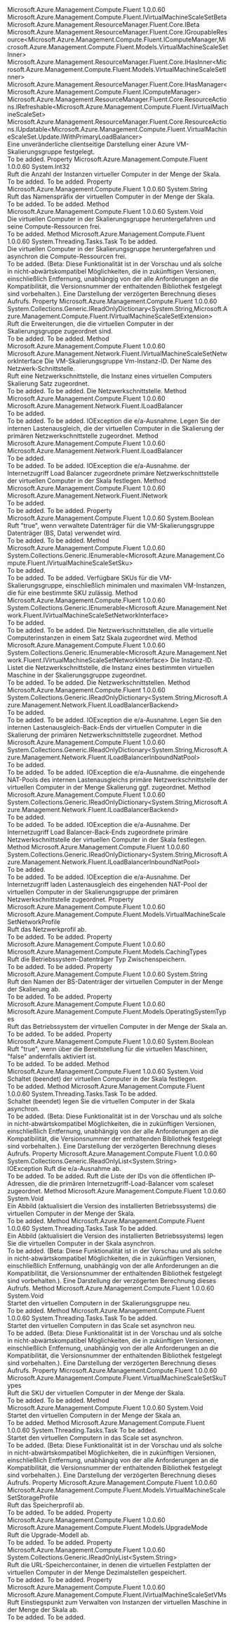 <Type Name="IVirtualMachineScaleSet" FullName="Microsoft.Azure.Management.Compute.Fluent.IVirtualMachineScaleSet">
  <TypeSignature Language="C#" Value="public interface IVirtualMachineScaleSet : Microsoft.Azure.Management.Compute.Fluent.IVirtualMachineScaleSetBeta, Microsoft.Azure.Management.ResourceManager.Fluent.Core.IBeta, Microsoft.Azure.Management.ResourceManager.Fluent.Core.IGroupableResource&lt;Microsoft.Azure.Management.Compute.Fluent.IComputeManager,Microsoft.Azure.Management.Compute.Fluent.Models.VirtualMachineScaleSetInner&gt;, Microsoft.Azure.Management.ResourceManager.Fluent.Core.IHasInner&lt;Microsoft.Azure.Management.Compute.Fluent.Models.VirtualMachineScaleSetInner&gt;, Microsoft.Azure.Management.ResourceManager.Fluent.Core.IHasManager&lt;Microsoft.Azure.Management.Compute.Fluent.IComputeManager&gt;, Microsoft.Azure.Management.ResourceManager.Fluent.Core.ResourceActions.IRefreshable&lt;Microsoft.Azure.Management.Compute.Fluent.IVirtualMachineScaleSet&gt;, Microsoft.Azure.Management.ResourceManager.Fluent.Core.ResourceActions.IUpdatable&lt;Microsoft.Azure.Management.Compute.Fluent.VirtualMachineScaleSet.Update.IWithPrimaryLoadBalancer&gt;" />
  <TypeSignature Language="ILAsm" Value=".class public interface auto ansi abstract IVirtualMachineScaleSet implements class Microsoft.Azure.Management.Compute.Fluent.IVirtualMachineScaleSetBeta, class Microsoft.Azure.Management.ResourceManager.Fluent.Core.IBeta, class Microsoft.Azure.Management.ResourceManager.Fluent.Core.IGroupableResource`2&lt;class Microsoft.Azure.Management.Compute.Fluent.IComputeManager, class Microsoft.Azure.Management.Compute.Fluent.Models.VirtualMachineScaleSetInner&gt;, class Microsoft.Azure.Management.ResourceManager.Fluent.Core.IHasId, class Microsoft.Azure.Management.ResourceManager.Fluent.Core.IHasInner`1&lt;class Microsoft.Azure.Management.Compute.Fluent.Models.VirtualMachineScaleSetInner&gt;, class Microsoft.Azure.Management.ResourceManager.Fluent.Core.IHasManager`1&lt;class Microsoft.Azure.Management.Compute.Fluent.IComputeManager&gt;, class Microsoft.Azure.Management.ResourceManager.Fluent.Core.IHasName, class Microsoft.Azure.Management.ResourceManager.Fluent.Core.IHasResourceGroup, class Microsoft.Azure.Management.ResourceManager.Fluent.Core.IResource, class Microsoft.Azure.Management.ResourceManager.Fluent.Core.ResourceActions.IIndexable, class Microsoft.Azure.Management.ResourceManager.Fluent.Core.ResourceActions.IRefreshable`1&lt;class Microsoft.Azure.Management.Compute.Fluent.IVirtualMachineScaleSet&gt;, class Microsoft.Azure.Management.ResourceManager.Fluent.Core.ResourceActions.IUpdatable`1&lt;class Microsoft.Azure.Management.Compute.Fluent.VirtualMachineScaleSet.Update.IWithPrimaryLoadBalancer&gt;" />
  <TypeSignature Language="DocId" Value="T:Microsoft.Azure.Management.Compute.Fluent.IVirtualMachineScaleSet" />
  <TypeSignature Language="VB.NET" Value="Public Interface IVirtualMachineScaleSet&#xA;Implements IBeta, IGroupableResource(Of IComputeManager, VirtualMachineScaleSetInner), IHasInner(Of VirtualMachineScaleSetInner), IHasManager(Of IComputeManager), IRefreshable(Of IVirtualMachineScaleSet), IUpdatable(Of IWithPrimaryLoadBalancer), IVirtualMachineScaleSetBeta" />
  <TypeSignature Language="F#" Value="type IVirtualMachineScaleSet = interface&#xA;    interface IGroupableResource&lt;IComputeManager, VirtualMachineScaleSetInner&gt;&#xA;    interface IResource&#xA;    interface IIndexable&#xA;    interface IHasId&#xA;    interface IHasName&#xA;    interface IHasResourceGroup&#xA;    interface IHasManager&lt;IComputeManager&gt;&#xA;    interface IHasInner&lt;VirtualMachineScaleSetInner&gt;&#xA;    interface IRefreshable&lt;IVirtualMachineScaleSet&gt;&#xA;    interface IUpdatable&lt;IWithPrimaryLoadBalancer&gt;&#xA;    interface IVirtualMachineScaleSetBeta&#xA;    interface IBeta" />
  <AssemblyInfo>
    <AssemblyName>Microsoft.Azure.Management.Compute.Fluent</AssemblyName>
    <AssemblyVersion>1.0.0.60</AssemblyVersion>
  </AssemblyInfo>
  <Interfaces>
    <Interface>
      <InterfaceName>Microsoft.Azure.Management.Compute.Fluent.IVirtualMachineScaleSetBeta</InterfaceName>
    </Interface>
    <Interface>
      <InterfaceName>Microsoft.Azure.Management.ResourceManager.Fluent.Core.IBeta</InterfaceName>
    </Interface>
    <Interface>
      <InterfaceName>Microsoft.Azure.Management.ResourceManager.Fluent.Core.IGroupableResource&lt;Microsoft.Azure.Management.Compute.Fluent.IComputeManager,Microsoft.Azure.Management.Compute.Fluent.Models.VirtualMachineScaleSetInner&gt;</InterfaceName>
    </Interface>
    <Interface>
      <InterfaceName>Microsoft.Azure.Management.ResourceManager.Fluent.Core.IHasInner&lt;Microsoft.Azure.Management.Compute.Fluent.Models.VirtualMachineScaleSetInner&gt;</InterfaceName>
    </Interface>
    <Interface>
      <InterfaceName>Microsoft.Azure.Management.ResourceManager.Fluent.Core.IHasManager&lt;Microsoft.Azure.Management.Compute.Fluent.IComputeManager&gt;</InterfaceName>
    </Interface>
    <Interface>
      <InterfaceName>Microsoft.Azure.Management.ResourceManager.Fluent.Core.ResourceActions.IRefreshable&lt;Microsoft.Azure.Management.Compute.Fluent.IVirtualMachineScaleSet&gt;</InterfaceName>
    </Interface>
    <Interface>
      <InterfaceName>Microsoft.Azure.Management.ResourceManager.Fluent.Core.ResourceActions.IUpdatable&lt;Microsoft.Azure.Management.Compute.Fluent.VirtualMachineScaleSet.Update.IWithPrimaryLoadBalancer&gt;</InterfaceName>
    </Interface>
  </Interfaces>
  <Docs>
    <summary>
            Eine unveränderliche clientseitige Darstellung einer Azure VM-Skalierungsgruppe festgelegt.
            </summary>
    <remarks>To be added.</remarks>
  </Docs>
  <Members>
    <Member MemberName="Capacity">
      <MemberSignature Language="C#" Value="public int Capacity { get; }" />
      <MemberSignature Language="ILAsm" Value=".property instance int32 Capacity" />
      <MemberSignature Language="DocId" Value="P:Microsoft.Azure.Management.Compute.Fluent.IVirtualMachineScaleSet.Capacity" />
      <MemberSignature Language="VB.NET" Value="Public ReadOnly Property Capacity As Integer" />
      <MemberSignature Language="F#" Value="member this.Capacity : int" Usage="Microsoft.Azure.Management.Compute.Fluent.IVirtualMachineScaleSet.Capacity" />
      <MemberType>Property</MemberType>
      <AssemblyInfo>
        <AssemblyName>Microsoft.Azure.Management.Compute.Fluent</AssemblyName>
        <AssemblyVersion>1.0.0.60</AssemblyVersion>
      </AssemblyInfo>
      <ReturnValue>
        <ReturnType>System.Int32</ReturnType>
      </ReturnValue>
      <Docs>
        <summary>
            Ruft die Anzahl der Instanzen virtueller Computer in der Menge der Skala.
            </summary>
        <value>To be added.</value>
        <remarks>To be added.</remarks>
      </Docs>
    </Member>
    <Member MemberName="ComputerNamePrefix">
      <MemberSignature Language="C#" Value="public string ComputerNamePrefix { get; }" />
      <MemberSignature Language="ILAsm" Value=".property instance string ComputerNamePrefix" />
      <MemberSignature Language="DocId" Value="P:Microsoft.Azure.Management.Compute.Fluent.IVirtualMachineScaleSet.ComputerNamePrefix" />
      <MemberSignature Language="VB.NET" Value="Public ReadOnly Property ComputerNamePrefix As String" />
      <MemberSignature Language="F#" Value="member this.ComputerNamePrefix : string" Usage="Microsoft.Azure.Management.Compute.Fluent.IVirtualMachineScaleSet.ComputerNamePrefix" />
      <MemberType>Property</MemberType>
      <AssemblyInfo>
        <AssemblyName>Microsoft.Azure.Management.Compute.Fluent</AssemblyName>
        <AssemblyVersion>1.0.0.60</AssemblyVersion>
      </AssemblyInfo>
      <ReturnValue>
        <ReturnType>System.String</ReturnType>
      </ReturnValue>
      <Docs>
        <summary>
            Ruft das Namenspräfix der virtuellen Computer in der Menge der Skala.
            </summary>
        <value>To be added.</value>
        <remarks>To be added.</remarks>
      </Docs>
    </Member>
    <Member MemberName="Deallocate">
      <MemberSignature Language="C#" Value="public void Deallocate ();" />
      <MemberSignature Language="ILAsm" Value=".method public hidebysig newslot virtual instance void Deallocate() cil managed" />
      <MemberSignature Language="DocId" Value="M:Microsoft.Azure.Management.Compute.Fluent.IVirtualMachineScaleSet.Deallocate" />
      <MemberSignature Language="VB.NET" Value="Public Sub Deallocate ()" />
      <MemberSignature Language="F#" Value="abstract member Deallocate : unit -&gt; unit" Usage="iVirtualMachineScaleSet.Deallocate " />
      <MemberType>Method</MemberType>
      <AssemblyInfo>
        <AssemblyName>Microsoft.Azure.Management.Compute.Fluent</AssemblyName>
        <AssemblyVersion>1.0.0.60</AssemblyVersion>
      </AssemblyInfo>
      <ReturnValue>
        <ReturnType>System.Void</ReturnType>
      </ReturnValue>
      <Parameters />
      <Docs>
        <summary>
            Die virtuellen Computer in der Skalierungsgruppe heruntergefahren und seine Compute-Ressourcen frei.
            </summary>
        <remarks>To be added.</remarks>
      </Docs>
    </Member>
    <Member MemberName="DeallocateAsync">
      <MemberSignature Language="C#" Value="public System.Threading.Tasks.Task DeallocateAsync (System.Threading.CancellationToken cancellationToken = null);" />
      <MemberSignature Language="ILAsm" Value=".method public hidebysig newslot virtual instance class System.Threading.Tasks.Task DeallocateAsync(valuetype System.Threading.CancellationToken cancellationToken) cil managed" />
      <MemberSignature Language="DocId" Value="M:Microsoft.Azure.Management.Compute.Fluent.IVirtualMachineScaleSet.DeallocateAsync(System.Threading.CancellationToken)" />
      <MemberSignature Language="F#" Value="abstract member DeallocateAsync : System.Threading.CancellationToken -&gt; System.Threading.Tasks.Task" Usage="iVirtualMachineScaleSet.DeallocateAsync cancellationToken" />
      <MemberType>Method</MemberType>
      <AssemblyInfo>
        <AssemblyName>Microsoft.Azure.Management.Compute.Fluent</AssemblyName>
        <AssemblyVersion>1.0.0.60</AssemblyVersion>
      </AssemblyInfo>
      <ReturnValue>
        <ReturnType>System.Threading.Tasks.Task</ReturnType>
      </ReturnValue>
      <Parameters>
        <Parameter Name="cancellationToken" Type="System.Threading.CancellationToken" />
      </Parameters>
      <Docs>
        <param name="cancellationToken">To be added.</param>
        <summary>
            Die virtuellen Computer in der Skalierungsgruppe heruntergefahren und asynchron die Compute-Ressourcen frei.
            </summary>
        <returns>To be added.</returns>
        <remarks>
            (Beta: Diese Funktionalität ist in der Vorschau und als solche in nicht-abwärtskompatibel Möglichkeiten, die in zukünftigen Versionen, einschließlich Entfernung, unabhängig von der alle Anforderungen an die Kompatibilität, die Versionsnummer der enthaltenden Bibliothek festgelegt sind vorbehalten.).
            </remarks>
        <return>Eine Darstellung der verzögerten Berechnung dieses Aufrufs.</return>
      </Docs>
    </Member>
    <Member MemberName="Extensions">
      <MemberSignature Language="C#" Value="public System.Collections.Generic.IReadOnlyDictionary&lt;string,Microsoft.Azure.Management.Compute.Fluent.IVirtualMachineScaleSetExtension&gt; Extensions { get; }" />
      <MemberSignature Language="ILAsm" Value=".property instance class System.Collections.Generic.IReadOnlyDictionary`2&lt;string, class Microsoft.Azure.Management.Compute.Fluent.IVirtualMachineScaleSetExtension&gt; Extensions" />
      <MemberSignature Language="DocId" Value="P:Microsoft.Azure.Management.Compute.Fluent.IVirtualMachineScaleSet.Extensions" />
      <MemberSignature Language="VB.NET" Value="Public ReadOnly Property Extensions As IReadOnlyDictionary(Of String, IVirtualMachineScaleSetExtension)" />
      <MemberSignature Language="F#" Value="member this.Extensions : System.Collections.Generic.IReadOnlyDictionary&lt;string, Microsoft.Azure.Management.Compute.Fluent.IVirtualMachineScaleSetExtension&gt;" Usage="Microsoft.Azure.Management.Compute.Fluent.IVirtualMachineScaleSet.Extensions" />
      <MemberType>Property</MemberType>
      <AssemblyInfo>
        <AssemblyName>Microsoft.Azure.Management.Compute.Fluent</AssemblyName>
        <AssemblyVersion>1.0.0.60</AssemblyVersion>
      </AssemblyInfo>
      <ReturnValue>
        <ReturnType>System.Collections.Generic.IReadOnlyDictionary&lt;System.String,Microsoft.Azure.Management.Compute.Fluent.IVirtualMachineScaleSetExtension&gt;</ReturnType>
      </ReturnValue>
      <Docs>
        <summary>
            Ruft die Erweiterungen, die die virtuellen Computer in der Skalierungsgruppe zugeordnet sind.
            </summary>
        <value>To be added.</value>
        <remarks>To be added.</remarks>
      </Docs>
    </Member>
    <Member MemberName="GetNetworkInterfaceByInstanceId">
      <MemberSignature Language="C#" Value="public Microsoft.Azure.Management.Network.Fluent.IVirtualMachineScaleSetNetworkInterface GetNetworkInterfaceByInstanceId (string instanceId, string name);" />
      <MemberSignature Language="ILAsm" Value=".method public hidebysig newslot virtual instance class Microsoft.Azure.Management.Network.Fluent.IVirtualMachineScaleSetNetworkInterface GetNetworkInterfaceByInstanceId(string instanceId, string name) cil managed" />
      <MemberSignature Language="DocId" Value="M:Microsoft.Azure.Management.Compute.Fluent.IVirtualMachineScaleSet.GetNetworkInterfaceByInstanceId(System.String,System.String)" />
      <MemberSignature Language="VB.NET" Value="Public Function GetNetworkInterfaceByInstanceId (instanceId As String, name As String) As IVirtualMachineScaleSetNetworkInterface" />
      <MemberSignature Language="F#" Value="abstract member GetNetworkInterfaceByInstanceId : string * string -&gt; Microsoft.Azure.Management.Network.Fluent.IVirtualMachineScaleSetNetworkInterface" Usage="iVirtualMachineScaleSet.GetNetworkInterfaceByInstanceId (instanceId, name)" />
      <MemberType>Method</MemberType>
      <AssemblyInfo>
        <AssemblyName>Microsoft.Azure.Management.Compute.Fluent</AssemblyName>
        <AssemblyVersion>1.0.0.60</AssemblyVersion>
      </AssemblyInfo>
      <ReturnValue>
        <ReturnType>Microsoft.Azure.Management.Network.Fluent.IVirtualMachineScaleSetNetworkInterface</ReturnType>
      </ReturnValue>
      <Parameters>
        <Parameter Name="instanceId" Type="System.String" />
        <Parameter Name="name" Type="System.String" />
      </Parameters>
      <Docs>
        <param name="instanceId">Die VM-Skalierungsgruppe Vm-Instanz-ID.</param>
        <param name="name">Der Name des Netzwerk-Schnittstelle.</param>
        <summary>
            Ruft eine Netzwerkschnittstelle, die Instanz eines virtuellen Computers Skalierung Satz zugeordnet.
            </summary>
        <returns>To be added.</returns>
        <remarks>To be added.</remarks>
        <return>Die Netzwerkschnittstelle.</return>
      </Docs>
    </Member>
    <Member MemberName="GetPrimaryInternalLoadBalancer">
      <MemberSignature Language="C#" Value="public Microsoft.Azure.Management.Network.Fluent.ILoadBalancer GetPrimaryInternalLoadBalancer ();" />
      <MemberSignature Language="ILAsm" Value=".method public hidebysig newslot virtual instance class Microsoft.Azure.Management.Network.Fluent.ILoadBalancer GetPrimaryInternalLoadBalancer() cil managed" />
      <MemberSignature Language="DocId" Value="M:Microsoft.Azure.Management.Compute.Fluent.IVirtualMachineScaleSet.GetPrimaryInternalLoadBalancer" />
      <MemberSignature Language="VB.NET" Value="Public Function GetPrimaryInternalLoadBalancer () As ILoadBalancer" />
      <MemberSignature Language="F#" Value="abstract member GetPrimaryInternalLoadBalancer : unit -&gt; Microsoft.Azure.Management.Network.Fluent.ILoadBalancer" Usage="iVirtualMachineScaleSet.GetPrimaryInternalLoadBalancer " />
      <MemberType>Method</MemberType>
      <AssemblyInfo>
        <AssemblyName>Microsoft.Azure.Management.Compute.Fluent</AssemblyName>
        <AssemblyVersion>1.0.0.60</AssemblyVersion>
      </AssemblyInfo>
      <ReturnValue>
        <ReturnType>Microsoft.Azure.Management.Network.Fluent.ILoadBalancer</ReturnType>
      </ReturnValue>
      <Parameters />
      <Docs>
        <summary>To be added.</summary>
        <returns>To be added.</returns>
        <remarks>To be added.</remarks>
        <throws>IOException die e/a-Ausnahme.</throws>
        <return>
            Legen Sie der internen Lastenausgleich, die der virtuellen Computer in die Skalierung der primären Netzwerkschnittstelle zugeordnet.
            </return>
      </Docs>
    </Member>
    <Member MemberName="GetPrimaryInternetFacingLoadBalancer">
      <MemberSignature Language="C#" Value="public Microsoft.Azure.Management.Network.Fluent.ILoadBalancer GetPrimaryInternetFacingLoadBalancer ();" />
      <MemberSignature Language="ILAsm" Value=".method public hidebysig newslot virtual instance class Microsoft.Azure.Management.Network.Fluent.ILoadBalancer GetPrimaryInternetFacingLoadBalancer() cil managed" />
      <MemberSignature Language="DocId" Value="M:Microsoft.Azure.Management.Compute.Fluent.IVirtualMachineScaleSet.GetPrimaryInternetFacingLoadBalancer" />
      <MemberSignature Language="VB.NET" Value="Public Function GetPrimaryInternetFacingLoadBalancer () As ILoadBalancer" />
      <MemberSignature Language="F#" Value="abstract member GetPrimaryInternetFacingLoadBalancer : unit -&gt; Microsoft.Azure.Management.Network.Fluent.ILoadBalancer" Usage="iVirtualMachineScaleSet.GetPrimaryInternetFacingLoadBalancer " />
      <MemberType>Method</MemberType>
      <AssemblyInfo>
        <AssemblyName>Microsoft.Azure.Management.Compute.Fluent</AssemblyName>
        <AssemblyVersion>1.0.0.60</AssemblyVersion>
      </AssemblyInfo>
      <ReturnValue>
        <ReturnType>Microsoft.Azure.Management.Network.Fluent.ILoadBalancer</ReturnType>
      </ReturnValue>
      <Parameters />
      <Docs>
        <summary>To be added.</summary>
        <returns>To be added.</returns>
        <remarks>To be added.</remarks>
        <throws>IOException die e/a-Ausnahme.</throws>
        <return>
            der Internetzugriff Load Balancer zugeordnete primäre Netzwerkschnittstelle der virtuellen Computer in der Skala festlegen.
            </return>
      </Docs>
    </Member>
    <Member MemberName="GetPrimaryNetwork">
      <MemberSignature Language="C#" Value="public Microsoft.Azure.Management.Network.Fluent.INetwork GetPrimaryNetwork ();" />
      <MemberSignature Language="ILAsm" Value=".method public hidebysig newslot virtual instance class Microsoft.Azure.Management.Network.Fluent.INetwork GetPrimaryNetwork() cil managed" />
      <MemberSignature Language="DocId" Value="M:Microsoft.Azure.Management.Compute.Fluent.IVirtualMachineScaleSet.GetPrimaryNetwork" />
      <MemberSignature Language="VB.NET" Value="Public Function GetPrimaryNetwork () As INetwork" />
      <MemberSignature Language="F#" Value="abstract member GetPrimaryNetwork : unit -&gt; Microsoft.Azure.Management.Network.Fluent.INetwork" Usage="iVirtualMachineScaleSet.GetPrimaryNetwork " />
      <MemberType>Method</MemberType>
      <AssemblyInfo>
        <AssemblyName>Microsoft.Azure.Management.Compute.Fluent</AssemblyName>
        <AssemblyVersion>1.0.0.60</AssemblyVersion>
      </AssemblyInfo>
      <ReturnValue>
        <ReturnType>Microsoft.Azure.Management.Network.Fluent.INetwork</ReturnType>
      </ReturnValue>
      <Parameters />
      <Docs>
        <summary>To be added.</summary>
        <returns>To be added.</returns>
        <remarks>To be added.</remarks>
      </Docs>
    </Member>
    <Member MemberName="IsManagedDiskEnabled">
      <MemberSignature Language="C#" Value="public bool IsManagedDiskEnabled { get; }" />
      <MemberSignature Language="ILAsm" Value=".property instance bool IsManagedDiskEnabled" />
      <MemberSignature Language="DocId" Value="P:Microsoft.Azure.Management.Compute.Fluent.IVirtualMachineScaleSet.IsManagedDiskEnabled" />
      <MemberSignature Language="VB.NET" Value="Public ReadOnly Property IsManagedDiskEnabled As Boolean" />
      <MemberSignature Language="F#" Value="member this.IsManagedDiskEnabled : bool" Usage="Microsoft.Azure.Management.Compute.Fluent.IVirtualMachineScaleSet.IsManagedDiskEnabled" />
      <MemberType>Property</MemberType>
      <AssemblyInfo>
        <AssemblyName>Microsoft.Azure.Management.Compute.Fluent</AssemblyName>
        <AssemblyVersion>1.0.0.60</AssemblyVersion>
      </AssemblyInfo>
      <ReturnValue>
        <ReturnType>System.Boolean</ReturnType>
      </ReturnValue>
      <Docs>
        <summary>
            Ruft "true", wenn verwaltete Datenträger für die VM-Skalierungsgruppe Datenträger (BS, Data) verwendet wird.
            </summary>
        <value>To be added.</value>
        <remarks>To be added.</remarks>
      </Docs>
    </Member>
    <Member MemberName="ListAvailableSkus">
      <MemberSignature Language="C#" Value="public System.Collections.Generic.IEnumerable&lt;Microsoft.Azure.Management.Compute.Fluent.IVirtualMachineScaleSetSku&gt; ListAvailableSkus ();" />
      <MemberSignature Language="ILAsm" Value=".method public hidebysig newslot virtual instance class System.Collections.Generic.IEnumerable`1&lt;class Microsoft.Azure.Management.Compute.Fluent.IVirtualMachineScaleSetSku&gt; ListAvailableSkus() cil managed" />
      <MemberSignature Language="DocId" Value="M:Microsoft.Azure.Management.Compute.Fluent.IVirtualMachineScaleSet.ListAvailableSkus" />
      <MemberSignature Language="VB.NET" Value="Public Function ListAvailableSkus () As IEnumerable(Of IVirtualMachineScaleSetSku)" />
      <MemberSignature Language="F#" Value="abstract member ListAvailableSkus : unit -&gt; seq&lt;Microsoft.Azure.Management.Compute.Fluent.IVirtualMachineScaleSetSku&gt;" Usage="iVirtualMachineScaleSet.ListAvailableSkus " />
      <MemberType>Method</MemberType>
      <AssemblyInfo>
        <AssemblyName>Microsoft.Azure.Management.Compute.Fluent</AssemblyName>
        <AssemblyVersion>1.0.0.60</AssemblyVersion>
      </AssemblyInfo>
      <ReturnValue>
        <ReturnType>System.Collections.Generic.IEnumerable&lt;Microsoft.Azure.Management.Compute.Fluent.IVirtualMachineScaleSetSku&gt;</ReturnType>
      </ReturnValue>
      <Parameters />
      <Docs>
        <summary>To be added.</summary>
        <returns>To be added.</returns>
        <remarks>To be added.</remarks>
        <return>
            Verfügbare SKUs für die VM-Skalierungsgruppe, einschließlich minimalen und maximalen VM-Instanzen, die für eine bestimmte SKU zulässig.
            </return>
      </Docs>
    </Member>
    <Member MemberName="ListNetworkInterfaces">
      <MemberSignature Language="C#" Value="public System.Collections.Generic.IEnumerable&lt;Microsoft.Azure.Management.Network.Fluent.IVirtualMachineScaleSetNetworkInterface&gt; ListNetworkInterfaces ();" />
      <MemberSignature Language="ILAsm" Value=".method public hidebysig newslot virtual instance class System.Collections.Generic.IEnumerable`1&lt;class Microsoft.Azure.Management.Network.Fluent.IVirtualMachineScaleSetNetworkInterface&gt; ListNetworkInterfaces() cil managed" />
      <MemberSignature Language="DocId" Value="M:Microsoft.Azure.Management.Compute.Fluent.IVirtualMachineScaleSet.ListNetworkInterfaces" />
      <MemberSignature Language="VB.NET" Value="Public Function ListNetworkInterfaces () As IEnumerable(Of IVirtualMachineScaleSetNetworkInterface)" />
      <MemberSignature Language="F#" Value="abstract member ListNetworkInterfaces : unit -&gt; seq&lt;Microsoft.Azure.Management.Network.Fluent.IVirtualMachineScaleSetNetworkInterface&gt;" Usage="iVirtualMachineScaleSet.ListNetworkInterfaces " />
      <MemberType>Method</MemberType>
      <AssemblyInfo>
        <AssemblyName>Microsoft.Azure.Management.Compute.Fluent</AssemblyName>
        <AssemblyVersion>1.0.0.60</AssemblyVersion>
      </AssemblyInfo>
      <ReturnValue>
        <ReturnType>System.Collections.Generic.IEnumerable&lt;Microsoft.Azure.Management.Network.Fluent.IVirtualMachineScaleSetNetworkInterface&gt;</ReturnType>
      </ReturnValue>
      <Parameters />
      <Docs>
        <summary>To be added.</summary>
        <returns>To be added.</returns>
        <remarks>To be added.</remarks>
        <return>Die Netzwerkschnittstellen, die alle virtuelle Computerinstanzen in einem Satz Skala zugeordnet wird.</return>
      </Docs>
    </Member>
    <Member MemberName="ListNetworkInterfacesByInstanceId">
      <MemberSignature Language="C#" Value="public System.Collections.Generic.IEnumerable&lt;Microsoft.Azure.Management.Network.Fluent.IVirtualMachineScaleSetNetworkInterface&gt; ListNetworkInterfacesByInstanceId (string virtualMachineInstanceId);" />
      <MemberSignature Language="ILAsm" Value=".method public hidebysig newslot virtual instance class System.Collections.Generic.IEnumerable`1&lt;class Microsoft.Azure.Management.Network.Fluent.IVirtualMachineScaleSetNetworkInterface&gt; ListNetworkInterfacesByInstanceId(string virtualMachineInstanceId) cil managed" />
      <MemberSignature Language="DocId" Value="M:Microsoft.Azure.Management.Compute.Fluent.IVirtualMachineScaleSet.ListNetworkInterfacesByInstanceId(System.String)" />
      <MemberSignature Language="VB.NET" Value="Public Function ListNetworkInterfacesByInstanceId (virtualMachineInstanceId As String) As IEnumerable(Of IVirtualMachineScaleSetNetworkInterface)" />
      <MemberSignature Language="F#" Value="abstract member ListNetworkInterfacesByInstanceId : string -&gt; seq&lt;Microsoft.Azure.Management.Network.Fluent.IVirtualMachineScaleSetNetworkInterface&gt;" Usage="iVirtualMachineScaleSet.ListNetworkInterfacesByInstanceId virtualMachineInstanceId" />
      <MemberType>Method</MemberType>
      <AssemblyInfo>
        <AssemblyName>Microsoft.Azure.Management.Compute.Fluent</AssemblyName>
        <AssemblyVersion>1.0.0.60</AssemblyVersion>
      </AssemblyInfo>
      <ReturnValue>
        <ReturnType>System.Collections.Generic.IEnumerable&lt;Microsoft.Azure.Management.Network.Fluent.IVirtualMachineScaleSetNetworkInterface&gt;</ReturnType>
      </ReturnValue>
      <Parameters>
        <Parameter Name="virtualMachineInstanceId" Type="System.String" />
      </Parameters>
      <Docs>
        <param name="virtualMachineInstanceId">Die Instanz-ID.</param>
        <summary>
            Listet die Netzwerkschnittstelle, die Instanz eines bestimmten virtuellen Maschine in der Skalierungsgruppe zugeordnet.
            </summary>
        <returns>To be added.</returns>
        <remarks>To be added.</remarks>
        <return>Die Netzwerkschnittstellen.</return>
      </Docs>
    </Member>
    <Member MemberName="ListPrimaryInternalLoadBalancerBackends">
      <MemberSignature Language="C#" Value="public System.Collections.Generic.IReadOnlyDictionary&lt;string,Microsoft.Azure.Management.Network.Fluent.ILoadBalancerBackend&gt; ListPrimaryInternalLoadBalancerBackends ();" />
      <MemberSignature Language="ILAsm" Value=".method public hidebysig newslot virtual instance class System.Collections.Generic.IReadOnlyDictionary`2&lt;string, class Microsoft.Azure.Management.Network.Fluent.ILoadBalancerBackend&gt; ListPrimaryInternalLoadBalancerBackends() cil managed" />
      <MemberSignature Language="DocId" Value="M:Microsoft.Azure.Management.Compute.Fluent.IVirtualMachineScaleSet.ListPrimaryInternalLoadBalancerBackends" />
      <MemberSignature Language="VB.NET" Value="Public Function ListPrimaryInternalLoadBalancerBackends () As IReadOnlyDictionary(Of String, ILoadBalancerBackend)" />
      <MemberSignature Language="F#" Value="abstract member ListPrimaryInternalLoadBalancerBackends : unit -&gt; System.Collections.Generic.IReadOnlyDictionary&lt;string, Microsoft.Azure.Management.Network.Fluent.ILoadBalancerBackend&gt;" Usage="iVirtualMachineScaleSet.ListPrimaryInternalLoadBalancerBackends " />
      <MemberType>Method</MemberType>
      <AssemblyInfo>
        <AssemblyName>Microsoft.Azure.Management.Compute.Fluent</AssemblyName>
        <AssemblyVersion>1.0.0.60</AssemblyVersion>
      </AssemblyInfo>
      <ReturnValue>
        <ReturnType>System.Collections.Generic.IReadOnlyDictionary&lt;System.String,Microsoft.Azure.Management.Network.Fluent.ILoadBalancerBackend&gt;</ReturnType>
      </ReturnValue>
      <Parameters />
      <Docs>
        <summary>To be added.</summary>
        <returns>To be added.</returns>
        <remarks>To be added.</remarks>
        <throws>IOException die e/a-Ausnahme.</throws>
        <return>
            Legen Sie den internen Lastenausgleich-Back-Ends der virtuellen Computer in die Skalierung der primären Netzwerkschnittstelle zugeordnet.
            </return>
      </Docs>
    </Member>
    <Member MemberName="ListPrimaryInternalLoadBalancerInboundNatPools">
      <MemberSignature Language="C#" Value="public System.Collections.Generic.IReadOnlyDictionary&lt;string,Microsoft.Azure.Management.Network.Fluent.ILoadBalancerInboundNatPool&gt; ListPrimaryInternalLoadBalancerInboundNatPools ();" />
      <MemberSignature Language="ILAsm" Value=".method public hidebysig newslot virtual instance class System.Collections.Generic.IReadOnlyDictionary`2&lt;string, class Microsoft.Azure.Management.Network.Fluent.ILoadBalancerInboundNatPool&gt; ListPrimaryInternalLoadBalancerInboundNatPools() cil managed" />
      <MemberSignature Language="DocId" Value="M:Microsoft.Azure.Management.Compute.Fluent.IVirtualMachineScaleSet.ListPrimaryInternalLoadBalancerInboundNatPools" />
      <MemberSignature Language="VB.NET" Value="Public Function ListPrimaryInternalLoadBalancerInboundNatPools () As IReadOnlyDictionary(Of String, ILoadBalancerInboundNatPool)" />
      <MemberSignature Language="F#" Value="abstract member ListPrimaryInternalLoadBalancerInboundNatPools : unit -&gt; System.Collections.Generic.IReadOnlyDictionary&lt;string, Microsoft.Azure.Management.Network.Fluent.ILoadBalancerInboundNatPool&gt;" Usage="iVirtualMachineScaleSet.ListPrimaryInternalLoadBalancerInboundNatPools " />
      <MemberType>Method</MemberType>
      <AssemblyInfo>
        <AssemblyName>Microsoft.Azure.Management.Compute.Fluent</AssemblyName>
        <AssemblyVersion>1.0.0.60</AssemblyVersion>
      </AssemblyInfo>
      <ReturnValue>
        <ReturnType>System.Collections.Generic.IReadOnlyDictionary&lt;System.String,Microsoft.Azure.Management.Network.Fluent.ILoadBalancerInboundNatPool&gt;</ReturnType>
      </ReturnValue>
      <Parameters />
      <Docs>
        <summary>To be added.</summary>
        <returns>To be added.</returns>
        <remarks>To be added.</remarks>
        <throws>IOException die e/a-Ausnahme.</throws>
        <return>
            die eingehende NAT-Pools des internen Lastenausgleichs primäre Netzwerkschnittstelle der virtuellen Computer in der Menge Skalierung ggf. zugeordnet.
            </return>
      </Docs>
    </Member>
    <Member MemberName="ListPrimaryInternetFacingLoadBalancerBackends">
      <MemberSignature Language="C#" Value="public System.Collections.Generic.IReadOnlyDictionary&lt;string,Microsoft.Azure.Management.Network.Fluent.ILoadBalancerBackend&gt; ListPrimaryInternetFacingLoadBalancerBackends ();" />
      <MemberSignature Language="ILAsm" Value=".method public hidebysig newslot virtual instance class System.Collections.Generic.IReadOnlyDictionary`2&lt;string, class Microsoft.Azure.Management.Network.Fluent.ILoadBalancerBackend&gt; ListPrimaryInternetFacingLoadBalancerBackends() cil managed" />
      <MemberSignature Language="DocId" Value="M:Microsoft.Azure.Management.Compute.Fluent.IVirtualMachineScaleSet.ListPrimaryInternetFacingLoadBalancerBackends" />
      <MemberSignature Language="VB.NET" Value="Public Function ListPrimaryInternetFacingLoadBalancerBackends () As IReadOnlyDictionary(Of String, ILoadBalancerBackend)" />
      <MemberSignature Language="F#" Value="abstract member ListPrimaryInternetFacingLoadBalancerBackends : unit -&gt; System.Collections.Generic.IReadOnlyDictionary&lt;string, Microsoft.Azure.Management.Network.Fluent.ILoadBalancerBackend&gt;" Usage="iVirtualMachineScaleSet.ListPrimaryInternetFacingLoadBalancerBackends " />
      <MemberType>Method</MemberType>
      <AssemblyInfo>
        <AssemblyName>Microsoft.Azure.Management.Compute.Fluent</AssemblyName>
        <AssemblyVersion>1.0.0.60</AssemblyVersion>
      </AssemblyInfo>
      <ReturnValue>
        <ReturnType>System.Collections.Generic.IReadOnlyDictionary&lt;System.String,Microsoft.Azure.Management.Network.Fluent.ILoadBalancerBackend&gt;</ReturnType>
      </ReturnValue>
      <Parameters />
      <Docs>
        <summary>To be added.</summary>
        <returns>To be added.</returns>
        <remarks>To be added.</remarks>
        <throws>IOException die e/a-Ausnahme.</throws>
        <return>
            Der Internetzugriff Load Balancer-Back-Ends zugeordnete primäre Netzwerkschnittstelle der virtuellen Computer in der Skala festlegen.
            </return>
      </Docs>
    </Member>
    <Member MemberName="ListPrimaryInternetFacingLoadBalancerInboundNatPools">
      <MemberSignature Language="C#" Value="public System.Collections.Generic.IReadOnlyDictionary&lt;string,Microsoft.Azure.Management.Network.Fluent.ILoadBalancerInboundNatPool&gt; ListPrimaryInternetFacingLoadBalancerInboundNatPools ();" />
      <MemberSignature Language="ILAsm" Value=".method public hidebysig newslot virtual instance class System.Collections.Generic.IReadOnlyDictionary`2&lt;string, class Microsoft.Azure.Management.Network.Fluent.ILoadBalancerInboundNatPool&gt; ListPrimaryInternetFacingLoadBalancerInboundNatPools() cil managed" />
      <MemberSignature Language="DocId" Value="M:Microsoft.Azure.Management.Compute.Fluent.IVirtualMachineScaleSet.ListPrimaryInternetFacingLoadBalancerInboundNatPools" />
      <MemberSignature Language="VB.NET" Value="Public Function ListPrimaryInternetFacingLoadBalancerInboundNatPools () As IReadOnlyDictionary(Of String, ILoadBalancerInboundNatPool)" />
      <MemberSignature Language="F#" Value="abstract member ListPrimaryInternetFacingLoadBalancerInboundNatPools : unit -&gt; System.Collections.Generic.IReadOnlyDictionary&lt;string, Microsoft.Azure.Management.Network.Fluent.ILoadBalancerInboundNatPool&gt;" Usage="iVirtualMachineScaleSet.ListPrimaryInternetFacingLoadBalancerInboundNatPools " />
      <MemberType>Method</MemberType>
      <AssemblyInfo>
        <AssemblyName>Microsoft.Azure.Management.Compute.Fluent</AssemblyName>
        <AssemblyVersion>1.0.0.60</AssemblyVersion>
      </AssemblyInfo>
      <ReturnValue>
        <ReturnType>System.Collections.Generic.IReadOnlyDictionary&lt;System.String,Microsoft.Azure.Management.Network.Fluent.ILoadBalancerInboundNatPool&gt;</ReturnType>
      </ReturnValue>
      <Parameters />
      <Docs>
        <summary>To be added.</summary>
        <returns>To be added.</returns>
        <remarks>To be added.</remarks>
        <throws>IOException die e/a-Ausnahme.</throws>
        <return>
            Der Internetzugriff laden Lastenausgleich des eingehenden NAT-Pool der virtuellen Computer in der Skalierungsgruppe der primären Netzwerkschnittstelle zugeordnet.
            </return>
      </Docs>
    </Member>
    <Member MemberName="NetworkProfile">
      <MemberSignature Language="C#" Value="public Microsoft.Azure.Management.Compute.Fluent.Models.VirtualMachineScaleSetNetworkProfile NetworkProfile { get; }" />
      <MemberSignature Language="ILAsm" Value=".property instance class Microsoft.Azure.Management.Compute.Fluent.Models.VirtualMachineScaleSetNetworkProfile NetworkProfile" />
      <MemberSignature Language="DocId" Value="P:Microsoft.Azure.Management.Compute.Fluent.IVirtualMachineScaleSet.NetworkProfile" />
      <MemberSignature Language="VB.NET" Value="Public ReadOnly Property NetworkProfile As VirtualMachineScaleSetNetworkProfile" />
      <MemberSignature Language="F#" Value="member this.NetworkProfile : Microsoft.Azure.Management.Compute.Fluent.Models.VirtualMachineScaleSetNetworkProfile" Usage="Microsoft.Azure.Management.Compute.Fluent.IVirtualMachineScaleSet.NetworkProfile" />
      <MemberType>Property</MemberType>
      <AssemblyInfo>
        <AssemblyName>Microsoft.Azure.Management.Compute.Fluent</AssemblyName>
        <AssemblyVersion>1.0.0.60</AssemblyVersion>
      </AssemblyInfo>
      <ReturnValue>
        <ReturnType>Microsoft.Azure.Management.Compute.Fluent.Models.VirtualMachineScaleSetNetworkProfile</ReturnType>
      </ReturnValue>
      <Docs>
        <summary>
            Ruft das Netzwerkprofil ab.
            </summary>
        <value>To be added.</value>
        <remarks>To be added.</remarks>
      </Docs>
    </Member>
    <Member MemberName="OSDiskCachingType">
      <MemberSignature Language="C#" Value="public Microsoft.Azure.Management.Compute.Fluent.Models.CachingTypes OSDiskCachingType { get; }" />
      <MemberSignature Language="ILAsm" Value=".property instance valuetype Microsoft.Azure.Management.Compute.Fluent.Models.CachingTypes OSDiskCachingType" />
      <MemberSignature Language="DocId" Value="P:Microsoft.Azure.Management.Compute.Fluent.IVirtualMachineScaleSet.OSDiskCachingType" />
      <MemberSignature Language="VB.NET" Value="Public ReadOnly Property OSDiskCachingType As CachingTypes" />
      <MemberSignature Language="F#" Value="member this.OSDiskCachingType : Microsoft.Azure.Management.Compute.Fluent.Models.CachingTypes" Usage="Microsoft.Azure.Management.Compute.Fluent.IVirtualMachineScaleSet.OSDiskCachingType" />
      <MemberType>Property</MemberType>
      <AssemblyInfo>
        <AssemblyName>Microsoft.Azure.Management.Compute.Fluent</AssemblyName>
        <AssemblyVersion>1.0.0.60</AssemblyVersion>
      </AssemblyInfo>
      <ReturnValue>
        <ReturnType>Microsoft.Azure.Management.Compute.Fluent.Models.CachingTypes</ReturnType>
      </ReturnValue>
      <Docs>
        <summary>
            Ruft die Betriebssystem-Datenträger Typ Zwischenspeichern.
            </summary>
        <value>To be added.</value>
        <remarks>To be added.</remarks>
      </Docs>
    </Member>
    <Member MemberName="OSDiskName">
      <MemberSignature Language="C#" Value="public string OSDiskName { get; }" />
      <MemberSignature Language="ILAsm" Value=".property instance string OSDiskName" />
      <MemberSignature Language="DocId" Value="P:Microsoft.Azure.Management.Compute.Fluent.IVirtualMachineScaleSet.OSDiskName" />
      <MemberSignature Language="VB.NET" Value="Public ReadOnly Property OSDiskName As String" />
      <MemberSignature Language="F#" Value="member this.OSDiskName : string" Usage="Microsoft.Azure.Management.Compute.Fluent.IVirtualMachineScaleSet.OSDiskName" />
      <MemberType>Property</MemberType>
      <AssemblyInfo>
        <AssemblyName>Microsoft.Azure.Management.Compute.Fluent</AssemblyName>
        <AssemblyVersion>1.0.0.60</AssemblyVersion>
      </AssemblyInfo>
      <ReturnValue>
        <ReturnType>System.String</ReturnType>
      </ReturnValue>
      <Docs>
        <summary>
            Ruft den Namen der BS-Datenträger der virtuellen Computer in der Menge der Skalierung ab.
            </summary>
        <value>To be added.</value>
        <remarks>To be added.</remarks>
      </Docs>
    </Member>
    <Member MemberName="OSType">
      <MemberSignature Language="C#" Value="public Microsoft.Azure.Management.Compute.Fluent.Models.OperatingSystemTypes OSType { get; }" />
      <MemberSignature Language="ILAsm" Value=".property instance valuetype Microsoft.Azure.Management.Compute.Fluent.Models.OperatingSystemTypes OSType" />
      <MemberSignature Language="DocId" Value="P:Microsoft.Azure.Management.Compute.Fluent.IVirtualMachineScaleSet.OSType" />
      <MemberSignature Language="VB.NET" Value="Public ReadOnly Property OSType As OperatingSystemTypes" />
      <MemberSignature Language="F#" Value="member this.OSType : Microsoft.Azure.Management.Compute.Fluent.Models.OperatingSystemTypes" Usage="Microsoft.Azure.Management.Compute.Fluent.IVirtualMachineScaleSet.OSType" />
      <MemberType>Property</MemberType>
      <AssemblyInfo>
        <AssemblyName>Microsoft.Azure.Management.Compute.Fluent</AssemblyName>
        <AssemblyVersion>1.0.0.60</AssemblyVersion>
      </AssemblyInfo>
      <ReturnValue>
        <ReturnType>Microsoft.Azure.Management.Compute.Fluent.Models.OperatingSystemTypes</ReturnType>
      </ReturnValue>
      <Docs>
        <summary>
            Ruft das Betriebssystem der virtuellen Computer in der Menge der Skala an.
            </summary>
        <value>To be added.</value>
        <remarks>To be added.</remarks>
      </Docs>
    </Member>
    <Member MemberName="OverProvisionEnabled">
      <MemberSignature Language="C#" Value="public bool OverProvisionEnabled { get; }" />
      <MemberSignature Language="ILAsm" Value=".property instance bool OverProvisionEnabled" />
      <MemberSignature Language="DocId" Value="P:Microsoft.Azure.Management.Compute.Fluent.IVirtualMachineScaleSet.OverProvisionEnabled" />
      <MemberSignature Language="VB.NET" Value="Public ReadOnly Property OverProvisionEnabled As Boolean" />
      <MemberSignature Language="F#" Value="member this.OverProvisionEnabled : bool" Usage="Microsoft.Azure.Management.Compute.Fluent.IVirtualMachineScaleSet.OverProvisionEnabled" />
      <MemberType>Property</MemberType>
      <AssemblyInfo>
        <AssemblyName>Microsoft.Azure.Management.Compute.Fluent</AssemblyName>
        <AssemblyVersion>1.0.0.60</AssemblyVersion>
      </AssemblyInfo>
      <ReturnValue>
        <ReturnType>System.Boolean</ReturnType>
      </ReturnValue>
      <Docs>
        <summary>
            Ruft "true", wenn über die Bereitstellung für die virtuellen Maschinen, "false" andernfalls aktiviert ist.
            </summary>
        <value>To be added.</value>
        <remarks>To be added.</remarks>
      </Docs>
    </Member>
    <Member MemberName="PowerOff">
      <MemberSignature Language="C#" Value="public void PowerOff ();" />
      <MemberSignature Language="ILAsm" Value=".method public hidebysig newslot virtual instance void PowerOff() cil managed" />
      <MemberSignature Language="DocId" Value="M:Microsoft.Azure.Management.Compute.Fluent.IVirtualMachineScaleSet.PowerOff" />
      <MemberSignature Language="VB.NET" Value="Public Sub PowerOff ()" />
      <MemberSignature Language="F#" Value="abstract member PowerOff : unit -&gt; unit" Usage="iVirtualMachineScaleSet.PowerOff " />
      <MemberType>Method</MemberType>
      <AssemblyInfo>
        <AssemblyName>Microsoft.Azure.Management.Compute.Fluent</AssemblyName>
        <AssemblyVersion>1.0.0.60</AssemblyVersion>
      </AssemblyInfo>
      <ReturnValue>
        <ReturnType>System.Void</ReturnType>
      </ReturnValue>
      <Parameters />
      <Docs>
        <summary>
            Schaltet (beendet) der virtuellen Computer in der Skala festlegen.
            </summary>
        <remarks>To be added.</remarks>
      </Docs>
    </Member>
    <Member MemberName="PowerOffAsync">
      <MemberSignature Language="C#" Value="public System.Threading.Tasks.Task PowerOffAsync (System.Threading.CancellationToken cancellationToken = null);" />
      <MemberSignature Language="ILAsm" Value=".method public hidebysig newslot virtual instance class System.Threading.Tasks.Task PowerOffAsync(valuetype System.Threading.CancellationToken cancellationToken) cil managed" />
      <MemberSignature Language="DocId" Value="M:Microsoft.Azure.Management.Compute.Fluent.IVirtualMachineScaleSet.PowerOffAsync(System.Threading.CancellationToken)" />
      <MemberSignature Language="F#" Value="abstract member PowerOffAsync : System.Threading.CancellationToken -&gt; System.Threading.Tasks.Task" Usage="iVirtualMachineScaleSet.PowerOffAsync cancellationToken" />
      <MemberType>Method</MemberType>
      <AssemblyInfo>
        <AssemblyName>Microsoft.Azure.Management.Compute.Fluent</AssemblyName>
        <AssemblyVersion>1.0.0.60</AssemblyVersion>
      </AssemblyInfo>
      <ReturnValue>
        <ReturnType>System.Threading.Tasks.Task</ReturnType>
      </ReturnValue>
      <Parameters>
        <Parameter Name="cancellationToken" Type="System.Threading.CancellationToken" />
      </Parameters>
      <Docs>
        <param name="cancellationToken">To be added.</param>
        <summary>
            Schaltet (beendet) legen Sie die virtuellen Computer in der Skala asynchron.
            </summary>
        <returns>To be added.</returns>
        <remarks>
            (Beta: Diese Funktionalität ist in der Vorschau und als solche in nicht-abwärtskompatibel Möglichkeiten, die in zukünftigen Versionen, einschließlich Entfernung, unabhängig von der alle Anforderungen an die Kompatibilität, die Versionsnummer der enthaltenden Bibliothek festgelegt sind vorbehalten.).
            </remarks>
        <return>Eine Darstellung der verzögerten Berechnung dieses Aufrufs.</return>
      </Docs>
    </Member>
    <Member MemberName="PrimaryPublicIPAddressIds">
      <MemberSignature Language="C#" Value="public System.Collections.Generic.IReadOnlyList&lt;string&gt; PrimaryPublicIPAddressIds { get; }" />
      <MemberSignature Language="ILAsm" Value=".property instance class System.Collections.Generic.IReadOnlyList`1&lt;string&gt; PrimaryPublicIPAddressIds" />
      <MemberSignature Language="DocId" Value="P:Microsoft.Azure.Management.Compute.Fluent.IVirtualMachineScaleSet.PrimaryPublicIPAddressIds" />
      <MemberSignature Language="VB.NET" Value="Public ReadOnly Property PrimaryPublicIPAddressIds As IReadOnlyList(Of String)" />
      <MemberSignature Language="F#" Value="member this.PrimaryPublicIPAddressIds : System.Collections.Generic.IReadOnlyList&lt;string&gt;" Usage="Microsoft.Azure.Management.Compute.Fluent.IVirtualMachineScaleSet.PrimaryPublicIPAddressIds" />
      <MemberType>Property</MemberType>
      <AssemblyInfo>
        <AssemblyName>Microsoft.Azure.Management.Compute.Fluent</AssemblyName>
        <AssemblyVersion>1.0.0.60</AssemblyVersion>
      </AssemblyInfo>
      <ReturnValue>
        <ReturnType>System.Collections.Generic.IReadOnlyList&lt;System.String&gt;</ReturnType>
      </ReturnValue>
      <Docs>
        <summary>
            IOException Ruft die e/a-Ausnahme ab.
            </summary>
        <value>To be added.</value>
        <remarks>To be added.</remarks>
        <return>
            Ruft die Liste der IDs von die öffentlichen IP-Adressen, die die primären Internetzugriff-Load-Balancer vom scaleset zugeordnet.
            </return>
      </Docs>
    </Member>
    <Member MemberName="Reimage">
      <MemberSignature Language="C#" Value="public void Reimage ();" />
      <MemberSignature Language="ILAsm" Value=".method public hidebysig newslot virtual instance void Reimage() cil managed" />
      <MemberSignature Language="DocId" Value="M:Microsoft.Azure.Management.Compute.Fluent.IVirtualMachineScaleSet.Reimage" />
      <MemberSignature Language="VB.NET" Value="Public Sub Reimage ()" />
      <MemberSignature Language="F#" Value="abstract member Reimage : unit -&gt; unit" Usage="iVirtualMachineScaleSet.Reimage " />
      <MemberType>Method</MemberType>
      <AssemblyInfo>
        <AssemblyName>Microsoft.Azure.Management.Compute.Fluent</AssemblyName>
        <AssemblyVersion>1.0.0.60</AssemblyVersion>
      </AssemblyInfo>
      <ReturnValue>
        <ReturnType>System.Void</ReturnType>
      </ReturnValue>
      <Parameters />
      <Docs>
        <summary>
            Ein Abbild (aktualisiert die Version des installierten Betriebssystems) die virtuellen Computer in der Menge der Skala.
            </summary>
        <remarks>To be added.</remarks>
      </Docs>
    </Member>
    <Member MemberName="ReimageAsync">
      <MemberSignature Language="C#" Value="public System.Threading.Tasks.Task ReimageAsync (System.Threading.CancellationToken cancellationToken = null);" />
      <MemberSignature Language="ILAsm" Value=".method public hidebysig newslot virtual instance class System.Threading.Tasks.Task ReimageAsync(valuetype System.Threading.CancellationToken cancellationToken) cil managed" />
      <MemberSignature Language="DocId" Value="M:Microsoft.Azure.Management.Compute.Fluent.IVirtualMachineScaleSet.ReimageAsync(System.Threading.CancellationToken)" />
      <MemberSignature Language="F#" Value="abstract member ReimageAsync : System.Threading.CancellationToken -&gt; System.Threading.Tasks.Task" Usage="iVirtualMachineScaleSet.ReimageAsync cancellationToken" />
      <MemberType>Method</MemberType>
      <AssemblyInfo>
        <AssemblyName>Microsoft.Azure.Management.Compute.Fluent</AssemblyName>
        <AssemblyVersion>1.0.0.60</AssemblyVersion>
      </AssemblyInfo>
      <ReturnValue>
        <ReturnType>System.Threading.Tasks.Task</ReturnType>
      </ReturnValue>
      <Parameters>
        <Parameter Name="cancellationToken" Type="System.Threading.CancellationToken" />
      </Parameters>
      <Docs>
        <param name="cancellationToken">To be added.</param>
        <summary>
            Ein Abbild (aktualisiert die Version des installierten Betriebssystems) legen Sie die virtuellen Computer in der Skala asynchron.
            </summary>
        <returns>To be added.</returns>
        <remarks>
            (Beta: Diese Funktionalität ist in der Vorschau und als solche in nicht-abwärtskompatibel Möglichkeiten, die in zukünftigen Versionen, einschließlich Entfernung, unabhängig von der alle Anforderungen an die Kompatibilität, die Versionsnummer der enthaltenden Bibliothek festgelegt sind vorbehalten.).
            </remarks>
        <return>Eine Darstellung der verzögerten Berechnung dieses Aufrufs.</return>
      </Docs>
    </Member>
    <Member MemberName="Restart">
      <MemberSignature Language="C#" Value="public void Restart ();" />
      <MemberSignature Language="ILAsm" Value=".method public hidebysig newslot virtual instance void Restart() cil managed" />
      <MemberSignature Language="DocId" Value="M:Microsoft.Azure.Management.Compute.Fluent.IVirtualMachineScaleSet.Restart" />
      <MemberSignature Language="VB.NET" Value="Public Sub Restart ()" />
      <MemberSignature Language="F#" Value="abstract member Restart : unit -&gt; unit" Usage="iVirtualMachineScaleSet.Restart " />
      <MemberType>Method</MemberType>
      <AssemblyInfo>
        <AssemblyName>Microsoft.Azure.Management.Compute.Fluent</AssemblyName>
        <AssemblyVersion>1.0.0.60</AssemblyVersion>
      </AssemblyInfo>
      <ReturnValue>
        <ReturnType>System.Void</ReturnType>
      </ReturnValue>
      <Parameters />
      <Docs>
        <summary>
            Startet den virtuellen Computern in der Skalierungsgruppe neu.
            </summary>
        <remarks>To be added.</remarks>
      </Docs>
    </Member>
    <Member MemberName="RestartAsync">
      <MemberSignature Language="C#" Value="public System.Threading.Tasks.Task RestartAsync (System.Threading.CancellationToken cancellationToken = null);" />
      <MemberSignature Language="ILAsm" Value=".method public hidebysig newslot virtual instance class System.Threading.Tasks.Task RestartAsync(valuetype System.Threading.CancellationToken cancellationToken) cil managed" />
      <MemberSignature Language="DocId" Value="M:Microsoft.Azure.Management.Compute.Fluent.IVirtualMachineScaleSet.RestartAsync(System.Threading.CancellationToken)" />
      <MemberSignature Language="F#" Value="abstract member RestartAsync : System.Threading.CancellationToken -&gt; System.Threading.Tasks.Task" Usage="iVirtualMachineScaleSet.RestartAsync cancellationToken" />
      <MemberType>Method</MemberType>
      <AssemblyInfo>
        <AssemblyName>Microsoft.Azure.Management.Compute.Fluent</AssemblyName>
        <AssemblyVersion>1.0.0.60</AssemblyVersion>
      </AssemblyInfo>
      <ReturnValue>
        <ReturnType>System.Threading.Tasks.Task</ReturnType>
      </ReturnValue>
      <Parameters>
        <Parameter Name="cancellationToken" Type="System.Threading.CancellationToken" />
      </Parameters>
      <Docs>
        <param name="cancellationToken">To be added.</param>
        <summary>
            Startet den virtuellen Computern in das Scale set asynchron neu.
            </summary>
        <returns>To be added.</returns>
        <remarks>
            (Beta: Diese Funktionalität ist in der Vorschau und als solche in nicht-abwärtskompatibel Möglichkeiten, die in zukünftigen Versionen, einschließlich Entfernung, unabhängig von der alle Anforderungen an die Kompatibilität, die Versionsnummer der enthaltenden Bibliothek festgelegt sind vorbehalten.).
            </remarks>
        <return>Eine Darstellung der verzögerten Berechnung dieses Aufrufs.</return>
      </Docs>
    </Member>
    <Member MemberName="Sku">
      <MemberSignature Language="C#" Value="public Microsoft.Azure.Management.Compute.Fluent.VirtualMachineScaleSetSkuTypes Sku { get; }" />
      <MemberSignature Language="ILAsm" Value=".property instance class Microsoft.Azure.Management.Compute.Fluent.VirtualMachineScaleSetSkuTypes Sku" />
      <MemberSignature Language="DocId" Value="P:Microsoft.Azure.Management.Compute.Fluent.IVirtualMachineScaleSet.Sku" />
      <MemberSignature Language="VB.NET" Value="Public ReadOnly Property Sku As VirtualMachineScaleSetSkuTypes" />
      <MemberSignature Language="F#" Value="member this.Sku : Microsoft.Azure.Management.Compute.Fluent.VirtualMachineScaleSetSkuTypes" Usage="Microsoft.Azure.Management.Compute.Fluent.IVirtualMachineScaleSet.Sku" />
      <MemberType>Property</MemberType>
      <AssemblyInfo>
        <AssemblyName>Microsoft.Azure.Management.Compute.Fluent</AssemblyName>
        <AssemblyVersion>1.0.0.60</AssemblyVersion>
      </AssemblyInfo>
      <ReturnValue>
        <ReturnType>Microsoft.Azure.Management.Compute.Fluent.VirtualMachineScaleSetSkuTypes</ReturnType>
      </ReturnValue>
      <Docs>
        <summary>
            Ruft die SKU der virtuellen Computer in der Menge der Skala.
            </summary>
        <value>To be added.</value>
        <remarks>To be added.</remarks>
      </Docs>
    </Member>
    <Member MemberName="Start">
      <MemberSignature Language="C#" Value="public void Start ();" />
      <MemberSignature Language="ILAsm" Value=".method public hidebysig newslot virtual instance void Start() cil managed" />
      <MemberSignature Language="DocId" Value="M:Microsoft.Azure.Management.Compute.Fluent.IVirtualMachineScaleSet.Start" />
      <MemberSignature Language="VB.NET" Value="Public Sub Start ()" />
      <MemberSignature Language="F#" Value="abstract member Start : unit -&gt; unit" Usage="iVirtualMachineScaleSet.Start " />
      <MemberType>Method</MemberType>
      <AssemblyInfo>
        <AssemblyName>Microsoft.Azure.Management.Compute.Fluent</AssemblyName>
        <AssemblyVersion>1.0.0.60</AssemblyVersion>
      </AssemblyInfo>
      <ReturnValue>
        <ReturnType>System.Void</ReturnType>
      </ReturnValue>
      <Parameters />
      <Docs>
        <summary>
            Startet den virtuellen Computern in der Menge der Skala an.
            </summary>
        <remarks>To be added.</remarks>
      </Docs>
    </Member>
    <Member MemberName="StartAsync">
      <MemberSignature Language="C#" Value="public System.Threading.Tasks.Task StartAsync (System.Threading.CancellationToken cancellationToken = null);" />
      <MemberSignature Language="ILAsm" Value=".method public hidebysig newslot virtual instance class System.Threading.Tasks.Task StartAsync(valuetype System.Threading.CancellationToken cancellationToken) cil managed" />
      <MemberSignature Language="DocId" Value="M:Microsoft.Azure.Management.Compute.Fluent.IVirtualMachineScaleSet.StartAsync(System.Threading.CancellationToken)" />
      <MemberSignature Language="F#" Value="abstract member StartAsync : System.Threading.CancellationToken -&gt; System.Threading.Tasks.Task" Usage="iVirtualMachineScaleSet.StartAsync cancellationToken" />
      <MemberType>Method</MemberType>
      <AssemblyInfo>
        <AssemblyName>Microsoft.Azure.Management.Compute.Fluent</AssemblyName>
        <AssemblyVersion>1.0.0.60</AssemblyVersion>
      </AssemblyInfo>
      <ReturnValue>
        <ReturnType>System.Threading.Tasks.Task</ReturnType>
      </ReturnValue>
      <Parameters>
        <Parameter Name="cancellationToken" Type="System.Threading.CancellationToken" />
      </Parameters>
      <Docs>
        <param name="cancellationToken">To be added.</param>
        <summary>
            Startet den virtuellen Computern in das Scale set asynchron.
            </summary>
        <returns>To be added.</returns>
        <remarks>
            (Beta: Diese Funktionalität ist in der Vorschau und als solche in nicht-abwärtskompatibel Möglichkeiten, die in zukünftigen Versionen, einschließlich Entfernung, unabhängig von der alle Anforderungen an die Kompatibilität, die Versionsnummer der enthaltenden Bibliothek festgelegt sind vorbehalten.).
            </remarks>
        <return>Eine Darstellung der verzögerten Berechnung dieses Aufrufs.</return>
      </Docs>
    </Member>
    <Member MemberName="StorageProfile">
      <MemberSignature Language="C#" Value="public Microsoft.Azure.Management.Compute.Fluent.Models.VirtualMachineScaleSetStorageProfile StorageProfile { get; }" />
      <MemberSignature Language="ILAsm" Value=".property instance class Microsoft.Azure.Management.Compute.Fluent.Models.VirtualMachineScaleSetStorageProfile StorageProfile" />
      <MemberSignature Language="DocId" Value="P:Microsoft.Azure.Management.Compute.Fluent.IVirtualMachineScaleSet.StorageProfile" />
      <MemberSignature Language="VB.NET" Value="Public ReadOnly Property StorageProfile As VirtualMachineScaleSetStorageProfile" />
      <MemberSignature Language="F#" Value="member this.StorageProfile : Microsoft.Azure.Management.Compute.Fluent.Models.VirtualMachineScaleSetStorageProfile" Usage="Microsoft.Azure.Management.Compute.Fluent.IVirtualMachineScaleSet.StorageProfile" />
      <MemberType>Property</MemberType>
      <AssemblyInfo>
        <AssemblyName>Microsoft.Azure.Management.Compute.Fluent</AssemblyName>
        <AssemblyVersion>1.0.0.60</AssemblyVersion>
      </AssemblyInfo>
      <ReturnValue>
        <ReturnType>Microsoft.Azure.Management.Compute.Fluent.Models.VirtualMachineScaleSetStorageProfile</ReturnType>
      </ReturnValue>
      <Docs>
        <summary>
            Ruft das Speicherprofil ab.
            </summary>
        <value>To be added.</value>
        <remarks>To be added.</remarks>
      </Docs>
    </Member>
    <Member MemberName="UpgradeModel">
      <MemberSignature Language="C#" Value="public Microsoft.Azure.Management.Compute.Fluent.Models.UpgradeMode UpgradeModel { get; }" />
      <MemberSignature Language="ILAsm" Value=".property instance valuetype Microsoft.Azure.Management.Compute.Fluent.Models.UpgradeMode UpgradeModel" />
      <MemberSignature Language="DocId" Value="P:Microsoft.Azure.Management.Compute.Fluent.IVirtualMachineScaleSet.UpgradeModel" />
      <MemberSignature Language="VB.NET" Value="Public ReadOnly Property UpgradeModel As UpgradeMode" />
      <MemberSignature Language="F#" Value="member this.UpgradeModel : Microsoft.Azure.Management.Compute.Fluent.Models.UpgradeMode" Usage="Microsoft.Azure.Management.Compute.Fluent.IVirtualMachineScaleSet.UpgradeModel" />
      <MemberType>Property</MemberType>
      <AssemblyInfo>
        <AssemblyName>Microsoft.Azure.Management.Compute.Fluent</AssemblyName>
        <AssemblyVersion>1.0.0.60</AssemblyVersion>
      </AssemblyInfo>
      <ReturnValue>
        <ReturnType>Microsoft.Azure.Management.Compute.Fluent.Models.UpgradeMode</ReturnType>
      </ReturnValue>
      <Docs>
        <summary>
            Ruft die Upgrade-Modell ab.
            </summary>
        <value>To be added.</value>
        <remarks>To be added.</remarks>
      </Docs>
    </Member>
    <Member MemberName="VhdContainers">
      <MemberSignature Language="C#" Value="public System.Collections.Generic.IReadOnlyList&lt;string&gt; VhdContainers { get; }" />
      <MemberSignature Language="ILAsm" Value=".property instance class System.Collections.Generic.IReadOnlyList`1&lt;string&gt; VhdContainers" />
      <MemberSignature Language="DocId" Value="P:Microsoft.Azure.Management.Compute.Fluent.IVirtualMachineScaleSet.VhdContainers" />
      <MemberSignature Language="VB.NET" Value="Public ReadOnly Property VhdContainers As IReadOnlyList(Of String)" />
      <MemberSignature Language="F#" Value="member this.VhdContainers : System.Collections.Generic.IReadOnlyList&lt;string&gt;" Usage="Microsoft.Azure.Management.Compute.Fluent.IVirtualMachineScaleSet.VhdContainers" />
      <MemberType>Property</MemberType>
      <AssemblyInfo>
        <AssemblyName>Microsoft.Azure.Management.Compute.Fluent</AssemblyName>
        <AssemblyVersion>1.0.0.60</AssemblyVersion>
      </AssemblyInfo>
      <ReturnValue>
        <ReturnType>System.Collections.Generic.IReadOnlyList&lt;System.String&gt;</ReturnType>
      </ReturnValue>
      <Docs>
        <summary>
            Ruft die URL-Speichercontainer, in denen die virtuellen Festplatten der virtuellen Computer in der Menge Dezimalstellen gespeichert.
            </summary>
        <value>To be added.</value>
        <remarks>To be added.</remarks>
      </Docs>
    </Member>
    <Member MemberName="VirtualMachines">
      <MemberSignature Language="C#" Value="public Microsoft.Azure.Management.Compute.Fluent.IVirtualMachineScaleSetVMs VirtualMachines { get; }" />
      <MemberSignature Language="ILAsm" Value=".property instance class Microsoft.Azure.Management.Compute.Fluent.IVirtualMachineScaleSetVMs VirtualMachines" />
      <MemberSignature Language="DocId" Value="P:Microsoft.Azure.Management.Compute.Fluent.IVirtualMachineScaleSet.VirtualMachines" />
      <MemberSignature Language="VB.NET" Value="Public ReadOnly Property VirtualMachines As IVirtualMachineScaleSetVMs" />
      <MemberSignature Language="F#" Value="member this.VirtualMachines : Microsoft.Azure.Management.Compute.Fluent.IVirtualMachineScaleSetVMs" Usage="Microsoft.Azure.Management.Compute.Fluent.IVirtualMachineScaleSet.VirtualMachines" />
      <MemberType>Property</MemberType>
      <AssemblyInfo>
        <AssemblyName>Microsoft.Azure.Management.Compute.Fluent</AssemblyName>
        <AssemblyVersion>1.0.0.60</AssemblyVersion>
      </AssemblyInfo>
      <ReturnValue>
        <ReturnType>Microsoft.Azure.Management.Compute.Fluent.IVirtualMachineScaleSetVMs</ReturnType>
      </ReturnValue>
      <Docs>
        <summary>
            Ruft Einstiegspunkt zum Verwalten von Instanzen der virtuellen Maschine in der Menge der Skala ab.
            </summary>
        <value>To be added.</value>
        <remarks>To be added.</remarks>
      </Docs>
    </Member>
  </Members>
</Type>